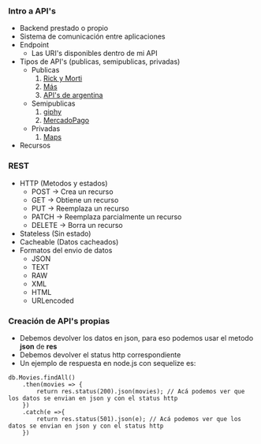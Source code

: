 ### Intro a API's
- Backend prestado o propio
- Sistema de comunicación entre aplicaciones
- Endpoint
    - Las URI's disponibles dentro de mi API
- Tipos de API's (publicas, semipublicas, privadas)
    - Publicas
        1. [Rick y Morti](https://rickandmortyapi.com/)
        2. [Más](https://github.com/public-apis/public-apis)
        3. [API's de argentina](https://www.argentina.gob.ar/onti/software-publico/catalogo/apis)
    - Semipublicas
        1. [giphy](https://developers.giphy.com/)
        2. [MercadoPago](https://www.mercadopago.com.ar/developers/es/guides/online-payments/checkout-pro/test-integration)
    - Privadas 
        1. [Maps](https://developers.google.com/maps?hl=es)
- Recursos
### REST
- HTTP (Metodos y estados)
    - POST -> Crea un recurso 
    - GET -> Obtiene un recurso
    - PUT -> Reemplaza un recurso
    - PATCH -> Reemplaza parcialmente un recurso
    - DELETE -> Borra un recurso
- Stateless (Sin estado)
- Cacheable (Datos cacheados)
- Formatos del envio de datos
    - JSON
    - TEXT
    - RAW
    - XML
    - HTML
    - URLencoded
### Creación de API's propias
- Debemos devolver los datos en json, para eso podemos usar el metodo **json** de **res**
- Debemos devolver el status http correspondiente
- Un ejemplo de respuesta en node.js con sequelize es:
```
db.Movies.findAll()
    .then(movies => {
        return res.status(200).json(movies); // Acá podemos ver que los datos se envian en json y con el status http
    })
    .catch(e =>{
        return res.status(501).json(e); // Acá podemos ver que los datos se envian en json y con el status http
    })
```